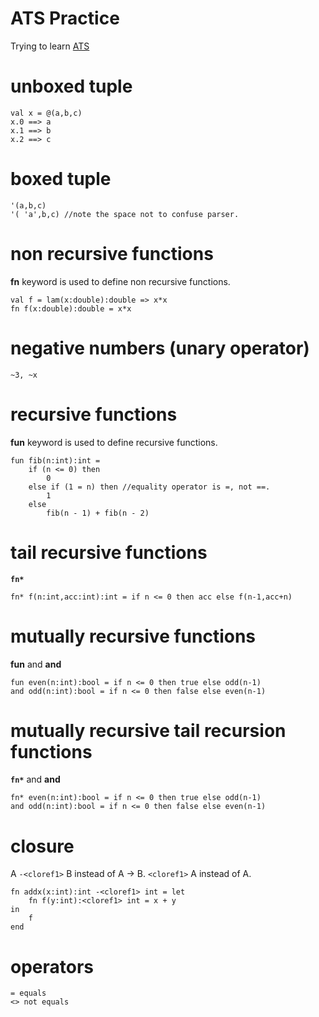 # ATS Practice

Trying to learn [ATS](http://www.ats-lang.org/)


# unboxed tuple

    val x = @(a,b,c)
    x.0 ==> a
    x.1 ==> b
    x.2 ==> c

# boxed tuple

    '(a,b,c)
    '( 'a',b,c) //note the space not to confuse parser.

# non recursive functions

**fn** keyword is used to define non recursive functions.

    val f = lam(x:double):double => x*x
    fn f(x:double):double = x*x

# negative numbers (unary operator)

    ~3, ~x

# recursive functions

**fun** keyword is used to define recursive functions.

    fun fib(n:int):int = 
        if (n <= 0) then 
            0 
        else if (1 = n) then //equality operator is =, not ==.
            1
        else
            fib(n - 1) + fib(n - 2)

# tail recursive functions

**`fn*`**

    fn* f(n:int,acc:int):int = if n <= 0 then acc else f(n-1,acc+n)

# mutually recursive functions

**fun** and **and**

    fun even(n:int):bool = if n <= 0 then true else odd(n-1)
    and odd(n:int):bool = if n <= 0 then false else even(n-1)

# mutually recursive tail recursion functions

**`fn*`** and **and**

    fn* even(n:int):bool = if n <= 0 then true else odd(n-1)
    and odd(n:int):bool = if n <= 0 then false else even(n-1)

# closure

A `-<cloref1>` B instead of A -> B. `<cloref1>` A instead of A.

    fn addx(x:int):int -<cloref1> int = let
        fn f(y:int):<cloref1> int = x + y
    in
        f
    end   

# operators

    = equals
    <> not equals




